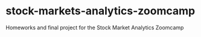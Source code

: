 # stock-markets-analytics-zoomcamp
Homeworks and final project for the Stock Market Analytics Zoomcamp

